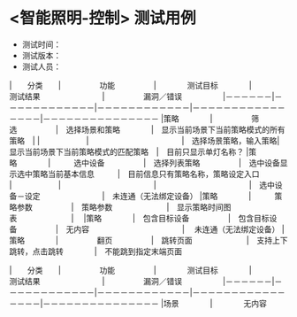 # <智能照明-控制> 测试用例


- 测试时间：
- 测试版本：
- 测试人员：


|　　分类　　|　　　　　功能　　　　　|　　　　测试目标　　　　|　　　　测试结果　　　　　　　　|　　　　　漏洞／错误　　　　　
|－－－－－－|－－－－－－－－－－－－|－－－－－－－－－－－－|－－－－－－－－－－－－－－－－|－－－－－－－－－－－－－－－
|策略　　　　|　　　　　筛选　　　　　|　选择场景和策略　　　　|　显示当前场景下当前策略模式的所有策略　|
|　　　　　　|　　　　　　　　　　　　|　选择场景策略，输入策略|　显示当前场景下当前策略模式的匹配策略　|　目前只显示单灯名称？
|策略　　　　|　　　选中设备　　　　　|　选择列表策略　　　　　|　选中设备显示选中策略当前基本信息　　　|　目前信息只有策略名称，策略设定入口
|　　　　　　|　　　　　　　　　　　　|　　　　　　　　　　　　|　选中设备－设定　　　　　　　　|　未连通（无法绑定设备）
|策略　　　　|　　　策略参数　　　　　|　策略参数　　　　　　　|　显示策略时间图表　　　　　　　|　
|策略　　　　|　包含目标设备　　　　　|　包含目标设备　　　　　|　无内容　　　　　　　　　　　　|	　未连通（无法绑定设备）
|策略　　　　|　　　　　翻页　　　　　|　跳转页面　　　　　　　|　支持上下跳转，点击跳转　　　　|　不能跳到指定末端页面





|　　分类　　|　　　　　功能　　　　　|　　　　测试目标　　　　|　　　　测试结果　　　　　　　　|　　　　　漏洞／错误　　　　　
|－－－－－－|－－－－－－－－－－－－|－－－－－－－－－－－－|－－－－－－－－－－－－－－－－|－－－－－－－－－－－－－－－
|场景　　　　|　　　　无内容